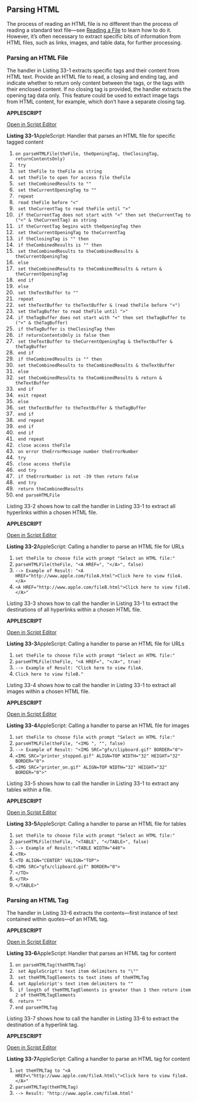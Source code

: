 <a id="//apple_ref/doc/uid/TP40016239-CH50"></a><a id="//apple_ref/doc/uid/TP40016239-CH50-SW1"></a>

## Parsing HTML

The process of reading an HTML file is no different than the process of reading a standard text file—see [Reading a File](https://developer.apple.com/library/archive/mac-automation-scripting-guide/ReadandWriteFiles.md#//apple_ref/doc/uid/TP40016239-CH58-SW2) to learn how to do it. However, it’s often necessary to extract specific bits of information from HTML files, such as links, images, and table data, for further processing.

<a id="//apple_ref/doc/uid/TP40016239-CH50-SW6"></a>

### Parsing an HTML File

The handler in Listing 33-1 extracts specific tags and their content from HTML text. Provide an HTML file to read, a closing and ending tag, and indicate whether to return only content between the tags, or the tags with their enclosed content. If no closing tag is provided, the handler extracts the opening tag data only. This feature could be used to extract image tags from HTML content, for example, which don’t have a separate closing tag.

**APPLESCRIPT**

[Open in Script Editor](https://developer.apple.com/library/archive/mac-automation-scripting-guide/applescript:/com.apple.scripteditor?action=new&script=on%20parseHTMLFile%28theFile%2C%20theOpeningTag%2C%20theClosingTag%2C%20returnContentsOnly%29%0A%20%20%20%20try%0A%20%20%20%20%20%20%20%20set%20theFile%20to%20theFile%20as%20string%0A%20%20%20%20%20%20%20%20set%20theFile%20to%20open%20for%20access%20file%20theFile%0A%20%20%20%20%20%20%20%20set%20theCombinedResults%20to%20%22%22%0A%20%20%20%20%20%20%20%20set%20theCurrentOpeningTag%20to%20%22%22%0A%20%20%20%20%20%20%20%20repeat%0A%20%20%20%20%20%20%20%20%20%20%20%20read%20theFile%20before%20%22%3C%22%0A%20%20%20%20%20%20%20%20%20%20%20%20set%20theCurrentTag%20to%20read%20theFile%20until%20%22%3E%22%0A%20%20%20%20%20%20%20%20%20%20%20%20if%20theCurrentTag%20does%20not%20start%20with%20%22%3C%22%20then%20set%20theCurrentTag%20to%20%28%22%3C%22%20%26%20theCurrentTag%29%20as%20string%0A%20%20%20%20%20%20%20%20%20%20%20%20if%20theCurrentTag%20begins%20with%20theOpeningTag%20then%0A%20%20%20%20%20%20%20%20%20%20%20%20%20%20%20%20set%20theCurrentOpeningTag%20to%20theCurrentTag%0A%20%20%20%20%20%20%20%20%20%20%20%20%20%20%20%20if%20theClosingTag%20is%20%22%22%20then%0A%20%20%20%20%20%20%20%20%20%20%20%20%20%20%20%20%20%20%20%20if%20theCombinedResults%20is%20%22%22%20then%0A%20%20%20%20%20%20%20%20%20%20%20%20%20%20%20%20%20%20%20%20%20%20%20%20set%20theCombinedResults%20to%20theCombinedResults%20%26%20theCurrentOpeningTag%0A%20%20%20%20%20%20%20%20%20%20%20%20%20%20%20%20%20%20%20%20else%0A%20%20%20%20%20%20%20%20%20%20%20%20%20%20%20%20%20%20%20%20%20%20%20%20set%20theCombinedResults%20to%20theCombinedResults%20%26%20return%20%26%20theCurrentOpeningTag%0A%20%20%20%20%20%20%20%20%20%20%20%20%20%20%20%20%20%20%20%20end%20if%0A%20%20%20%20%20%20%20%20%20%20%20%20%20%20%20%20else%0A%20%20%20%20%20%20%20%20%20%20%20%20%20%20%20%20%20%20%20%20set%20theTextBuffer%20to%20%22%22%0A%20%20%20%20%20%20%20%20%20%20%20%20%20%20%20%20%20%20%20%20repeat%0A%20%20%20%20%20%20%20%20%20%20%20%20%20%20%20%20%20%20%20%20%20%20%20%20set%20theTextBuffer%20to%20theTextBuffer%20%26%20%28read%20theFile%20before%20%22%3C%22%29%0A%20%20%20%20%20%20%20%20%20%20%20%20%20%20%20%20%20%20%20%20%20%20%20%20set%20theTagBuffer%20to%20read%20theFile%20until%20%22%3E%22%0A%20%20%20%20%20%20%20%20%20%20%20%20%20%20%20%20%20%20%20%20%20%20%20%20if%20theTagBuffer%20does%20not%20start%20with%20%22%3C%22%20then%20set%20theTagBuffer%20to%20%28%22%3C%22%20%26%20theTagBuffer%29%0A%20%20%20%20%20%20%20%20%20%20%20%20%20%20%20%20%20%20%20%20%20%20%20%20if%20theTagBuffer%20is%20theClosingTag%20then%0A%20%20%20%20%20%20%20%20%20%20%20%20%20%20%20%20%20%20%20%20%20%20%20%20%20%20%20%20if%20returnContentsOnly%20is%20false%20then%0A%20%20%20%20%20%20%20%20%20%20%20%20%20%20%20%20%20%20%20%20%20%20%20%20%20%20%20%20%20%20%20%20set%20theTextBuffer%20to%20theCurrentOpeningTag%20%26%20theTextBuffer%20%26%20theTagBuffer%0A%20%20%20%20%20%20%20%20%20%20%20%20%20%20%20%20%20%20%20%20%20%20%20%20%20%20%20%20end%20if%0A%20%20%20%20%20%20%20%20%20%20%20%20%20%20%20%20%20%20%20%20%20%20%20%20%20%20%20%20if%20theCombinedResults%20is%20%22%22%20then%0A%20%20%20%20%20%20%20%20%20%20%20%20%20%20%20%20%20%20%20%20%20%20%20%20%20%20%20%20%20%20%20%20set%20theCombinedResults%20to%20theCombinedResults%20%26%20theTextBuffer%0A%20%20%20%20%20%20%20%20%20%20%20%20%20%20%20%20%20%20%20%20%20%20%20%20%20%20%20%20else%0A%20%20%20%20%20%20%20%20%20%20%20%20%20%20%20%20%20%20%20%20%20%20%20%20%20%20%20%20%20%20%20%20set%20theCombinedResults%20to%20theCombinedResults%20%26%20return%20%26%20theTextBuffer%0A%20%20%20%20%20%20%20%20%20%20%20%20%20%20%20%20%20%20%20%20%20%20%20%20%20%20%20%20end%20if%0A%20%20%20%20%20%20%20%20%20%20%20%20%20%20%20%20%20%20%20%20%20%20%20%20%20%20%20%20exit%20repeat%0A%20%20%20%20%20%20%20%20%20%20%20%20%20%20%20%20%20%20%20%20%20%20%20%20else%0A%20%20%20%20%20%20%20%20%20%20%20%20%20%20%20%20%20%20%20%20%20%20%20%20%20%20%20%20set%20theTextBuffer%20to%20theTextBuffer%20%26%20theTagBuffer%0A%20%20%20%20%20%20%20%20%20%20%20%20%20%20%20%20%20%20%20%20%20%20%20%20end%20if%0A%20%20%20%20%20%20%20%20%20%20%20%20%20%20%20%20%20%20%20%20end%20repeat%0A%20%20%20%20%20%20%20%20%20%20%20%20%20%20%20%20end%20if%0A%20%20%20%20%20%20%20%20%20%20%20%20end%20if%0A%20%20%20%20%20%20%20%20end%20repeat%0A%20%20%20%20%20%20%20%20close%20access%20theFile%0A%20%20%20%20on%20error%20theErrorMessage%20number%20theErrorNumber%0A%20%20%20%20%20%20%20%20try%0A%20%20%20%20%20%20%20%20%20%20%20%20close%20access%20theFile%0A%20%20%20%20%20%20%20%20end%20try%0A%20%20%20%20%20%20%20%20if%20theErrorNumber%20is%20not%20-39%20then%20return%20false%0A%20%20%20%20end%20try%0A%20%20%20%20return%20theCombinedResults%0Aend%20parseHTMLFile%0A)

<a id="//apple_ref/doc/uid/TP40016239-CH50-SW2"></a>
**Listing 33-1**AppleScript: Handler that parses an HTML file for specific tagged content

1. `on parseHTMLFile(theFile, theOpeningTag, theClosingTag, returnContentsOnly)`
2. ` try`
3. ` set theFile to theFile as string`
4. ` set theFile to open for access file theFile`
5. ` set theCombinedResults to ""`
6. ` set theCurrentOpeningTag to ""`
7. ` repeat`
8. ` read theFile before "<"`
9. ` set theCurrentTag to read theFile until ">"`
10. ` if theCurrentTag does not start with "<" then set theCurrentTag to ("<" & theCurrentTag) as string`
11. ` if theCurrentTag begins with theOpeningTag then`
12. ` set theCurrentOpeningTag to theCurrentTag`
13. ` if theClosingTag is "" then`
14. ` if theCombinedResults is "" then`
15. ` set theCombinedResults to theCombinedResults & theCurrentOpeningTag`
16. ` else`
17. ` set theCombinedResults to theCombinedResults & return & theCurrentOpeningTag`
18. ` end if`
19. ` else`
20. ` set theTextBuffer to ""`
21. ` repeat`
22. ` set theTextBuffer to theTextBuffer & (read theFile before "<")`
23. ` set theTagBuffer to read theFile until ">"`
24. ` if theTagBuffer does not start with "<" then set theTagBuffer to ("<" & theTagBuffer)`
25. ` if theTagBuffer is theClosingTag then`
26. ` if returnContentsOnly is false then`
27. ` set theTextBuffer to theCurrentOpeningTag & theTextBuffer & theTagBuffer`
28. ` end if`
29. ` if theCombinedResults is "" then`
30. ` set theCombinedResults to theCombinedResults & theTextBuffer`
31. ` else`
32. ` set theCombinedResults to theCombinedResults & return & theTextBuffer`
33. ` end if`
34. ` exit repeat`
35. ` else`
36. ` set theTextBuffer to theTextBuffer & theTagBuffer`
37. ` end if`
38. ` end repeat`
39. ` end if`
40. ` end if`
41. ` end repeat`
42. ` close access theFile`
43. ` on error theErrorMessage number theErrorNumber`
44. ` try`
45. ` close access theFile`
46. ` end try`
47. ` if theErrorNumber is not -39 then return false`
48. ` end try`
49. ` return theCombinedResults`
50. `end parseHTMLFile`

Listing 33-2 shows how to call the handler in Listing 33-1 to extract all hyperlinks within a chosen HTML file.

**APPLESCRIPT**

[Open in Script Editor](https://developer.apple.com/library/archive/mac-automation-scripting-guide/applescript:/com.apple.scripteditor?action=new&script=set%20theFile%20to%20choose%20file%20with%20prompt%20%22Select%20an%20HTML%20file%3A%22%0AparseHTMLFile%28theFile%2C%20%22%3CA%20HREF%3D%22%2C%20%22%3C%2FA%3E%22%2C%20false%29)

<a id="//apple_ref/doc/uid/TP40016239-CH50-SW3"></a>
**Listing 33-2**AppleScript: Calling a handler to parse an HTML file for URLs

1. `set theFile to choose file with prompt "Select an HTML file:"`
2. `parseHTMLFile(theFile, "<A HREF=", "</A>", false)`
3. `--> Example of Result: "<A HREF="http://www.apple.com/fileA.html">Click here to view fileA.</A>`
4. `<A HREF="http://www.apple.com/fileB.html">Click here to view fileB.</A>"`

Listing 33-3 shows how to call the handler in Listing 33-1 to extract the destinations of all hyperlinks within a chosen HTML file.

**APPLESCRIPT**

[Open in Script Editor](https://developer.apple.com/library/archive/mac-automation-scripting-guide/applescript:/com.apple.scripteditor?action=new&script=set%20theFile%20to%20choose%20file%20with%20prompt%20%22Select%20an%20HTML%20file%3A%22%0AparseHTMLFile%28theFile%2C%20%22%3CA%20HREF%3D%22%2C%20%22%3C%2FA%3E%22%2C%20true%29)

<a id="//apple_ref/doc/uid/TP40016239-CH50-SW7"></a>
**Listing 33-3**AppleScript: Calling a handler to parse an HTML file for URLs

1. `set theFile to choose file with prompt "Select an HTML file:"`
2. `parseHTMLFile(theFile, "<A HREF=", "</A>", true)`
3. `--> Example of Result: "Click here to view fileA.`
4. `Click here to view fileB."`

Listing 33-4 shows how to call the handler in Listing 33-1 to extract all images within a chosen HTML file.

**APPLESCRIPT**

[Open in Script Editor](https://developer.apple.com/library/archive/mac-automation-scripting-guide/applescript:/com.apple.scripteditor?action=new&script=set%20theFile%20to%20choose%20file%20with%20prompt%20%22Select%20an%20HTML%20file%3A%22%0AparseHTMLFile%28theFile%2C%20%22%3CIMG%20%22%2C%20%22%22%2C%20false%29%0A)

<a id="//apple_ref/doc/uid/TP40016239-CH50-SW4"></a>
**Listing 33-4**AppleScript: Calling a handler to parse an HTML file for images

1. `set theFile to choose file with prompt "Select an HTML file:"`
2. `parseHTMLFile(theFile, "<IMG ", "", false)`
3. `--> Example of Result: "<IMG SRC="gfx/clipboard.gif" BORDER="0">`
4. `<IMG SRC="printer_stopped.gif" ALIGN=TOP WIDTH="32" HEIGHT="32" BORDER="0">`
5. `<IMG SRC="printer_on.gif" ALIGN=TOP WIDTH="32" HEIGHT="32" BORDER="0">"`

Listing 33-5 shows how to call the handler in Listing 33-1 to extract any tables within a file.

**APPLESCRIPT**

[Open in Script Editor](https://developer.apple.com/library/archive/mac-automation-scripting-guide/applescript:/com.apple.scripteditor?action=new&script=set%20theFile%20to%20choose%20file%20with%20prompt%20%22Select%20an%20HTML%20file%3A%22%0AparseHTMLFile%28theFile%2C%20%22%3CTABLE%22%2C%20%22%3C%2FTABLE%3E%22%2C%20false%29%0A)

<a id="//apple_ref/doc/uid/TP40016239-CH50-SW5"></a>
**Listing 33-5**AppleScript: Calling a handler to parse an HTML file for tables

1. `set theFile to choose file with prompt "Select an HTML file:"`
2. `parseHTMLFile(theFile, "<TABLE", "</TABLE>", false)`
3. `--> Example of Result:"<TABLE WIDTH="440">`
4. `<TR>`
5. `<TD ALIGN="CENTER" VALIGN="TOP">`
6. `<IMG SRC="gfx/clipboard.gif" BORDER="0">`
7. `</TD>`
8. `</TR>`
9. `</TABLE>"`

<a id="//apple_ref/doc/uid/TP40016239-CH50-SW8"></a>

### Parsing an HTML Tag

The handler in Listing 33-6 extracts the contents—first instance of text contained within quotes—of an HTML tag.

**APPLESCRIPT**

[Open in Script Editor](https://developer.apple.com/library/archive/mac-automation-scripting-guide/applescript:/com.apple.scripteditor?action=new&script=on%20parseHTMLTag%28theHTMLTag%29%0A%20%20%20%20set%20AppleScript%27s%20text%20item%20delimiters%20to%20%22%5C%22%22%0A%20%20%20%20set%20theHTMLTagElements%20to%20text%20items%20of%20theHTMLTag%0A%20%20%20%20set%20AppleScript%27s%20text%20item%20delimiters%20to%20%22%22%0A%20%20%20%20if%20length%20of%20theHTMLTagElements%20is%20greater%20than%201%20then%20return%20item%202%20of%20theHTMLTagElements%0A%20%20%20%20return%20%22%22%0Aend%20parseHTMLTag)

<a id="//apple_ref/doc/uid/TP40016239-CH50-SW9"></a>
**Listing 33-6**AppleScript: Handler that parses an HTML tag for content

1. `on parseHTMLTag(theHTMLTag)`
2. ` set AppleScript's text item delimiters to "\""`
3. ` set theHTMLTagElements to text items of theHTMLTag`
4. ` set AppleScript's text item delimiters to ""`
5. ` if length of theHTMLTagElements is greater than 1 then return item 2 of theHTMLTagElements`
6. ` return ""`
7. `end parseHTMLTag`

Listing 33-7 shows how to call the handler in Listing 33-6 to extract the destination of a hyperlink tag.

**APPLESCRIPT**

[Open in Script Editor](https://developer.apple.com/library/archive/mac-automation-scripting-guide/applescript:/com.apple.scripteditor?action=new&script=set%20theHTMLTag%20to%20%22%3CA%20HREF%3D%5C%22http%3A%2F%2Fwww.apple.com%2FfileA.html%5C%22%3EClick%20here%20to%20view%20fileA.%3C%2FA%3E%22%0AparseHTMLTag%28theHTMLTag%29)

<a id="//apple_ref/doc/uid/TP40016239-CH50-SW10"></a>
**Listing 33-7**AppleScript: Calling a handler to parse an HTML tag for content

1. `set theHTMLTag to "<A HREF=\"http://www.apple.com/fileA.html\">Click here to view fileA.</A>"`
2. `parseHTMLTag(theHTMLTag)`
3. `--> Result: "http://www.apple.com/fileA.html"`

